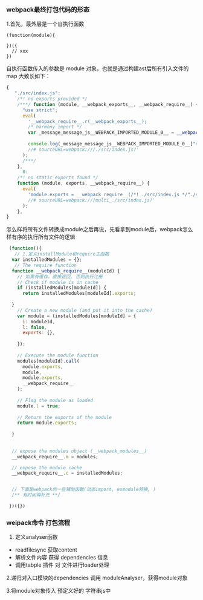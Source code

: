 ### webpack最终打包代码的形态
1.首先，最外层是一个自执行函数
```
(function(module){

})({
  // xxx
})
```

自执行函数传入的参数是 module 对象，也就是通过构建ast后所有引入文件的map
大致长如下：
```js
{
   "./src/index.js":
    /*! no exports provided */
    /***/ function (module, __webpack_exports__, __webpack_require__) {
      "use strict";
      eval(
        '__webpack_require__.r(__webpack_exports__);
        /* harmony import */ 
        var _message_message_js__WEBPACK_IMPORTED_MODULE_0__ = __webpack_require__(/*! ./message/message.js */ "./src/message/message.js");
        
        console.log(_message_message_js__WEBPACK_IMPORTED_MODULE_0__["default"]);
        //# sourceURL=webpack:///./src/index.js?'
      );
      /***/
    },
      0:
    /*! no static exports found */
    function (module, exports, __webpack_require__) {
      eval(
        'module.exports = __webpack_require__(/*! ./src/index.js */"./src/index.js");
        //# sourceURL=webpack:///multi_./src/index.js?'
      );
    },
}

```

怎么样将所有文件转换成module之后再说，先看拿到module后，webpack怎么样有序的执行所有文件的逻辑

```js
 (function(){
   // 1.定义installModule和require主函数
  var installedModules = {};
   // The require function
  function __webpack_require__(moduleId) {
    // 如果有缓存，直接返回, 否则执行注册
    // Check if module is in cache
    if (installedModules[moduleId]) {
      return installedModules[moduleId].exports;
    
  }
    // Create a new module (and put it into the cache)
    var module = (installedModules[moduleId] = {
      i: moduleId,
      l: false,
      exports: {},
    
    });
    
    // Execute the module function
    modules[moduleId].call(
      module.exports,
      module,
      module.exports,
      __webpack_require__
    );
  
    // Flag the module as loaded
    module.l = true;
  
    // Return the exports of the module
    return module.exports;
    
  }
  
  
  // expose the modules object (__webpack_modules__)
  __webpack_require__.m = modules;

  // expose the module cache
  __webpack_require__.c = installedModules;


  // 下面是webpack的一些辅助函数(动态import, esmodule转换, )
  /** 有时间再补充 **/

 })({})

```


### weipack命令 打包流程
1. 定义analyser函数
 - readfilesync 获取content
 - 解析文件内容 获得 dependencies 信息
 - 调用tabple 插件 对 文件进行loader处理

2.递归对入口模块的dependencies 调用 moduleAnalyser，获得module对象

3.将module对象传入 预定义好的 字符串js中
